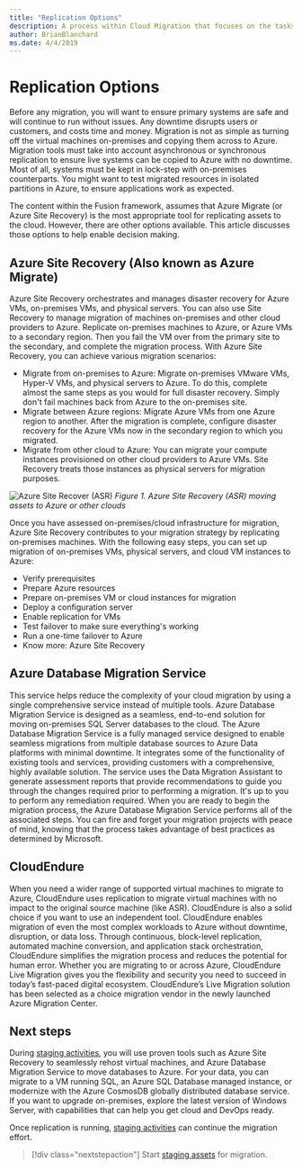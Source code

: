 ```yaml
---
title: "Replication Options"
description: A process within Cloud Migration that focuses on the tasks of migrating workloads to the cloud
author: BrianBlanchard
ms.date: 4/4/2019
---
```


# Replication Options

Before any migration, you will want to ensure primary systems are safe and will continue to run without issues. Any downtime disrupts users or customers, and costs time and money. Migration is not as simple as turning off the virtual machines on-premises and copying them across to Azure. Migration tools must take into account asynchronous or synchronous replication to ensure live systems can be copied to Azure with no downtime. Most of all, systems must be kept in lock-step with on-premises counterparts. You might want to test migrated resources in isolated partitions in Azure, to ensure applications work as expected.

The content within the Fusion framework, assumes that Azure Migrate (or Azure Site Recovery) is the most appropriate tool for replicating assets to the cloud. However, there are other options available. This article discusses those options to help enable decision making.

## Azure Site Recovery (Also known as Azure Migrate)

Azure Site Recovery orchestrates and manages disaster recovery for Azure VMs, on-premises VMs, and physical servers. You can also use Site Recovery to manage migration of machines on-premises and other cloud providers to Azure. Replicate on-premises machines to Azure, or Azure VMs to a secondary region. Then you fail the VM over from the primary site to the secondary, and complete the migration process. With Azure Site Recovery, you can achieve various migration scenarios:

* Migrate from on-premises to Azure: Migrate on-premises VMware VMs, Hyper-V VMs, and physical servers to Azure. To do this, complete almost the same steps as you would for full disaster recovery. Simply don't fail machines back from Azure to the on-premises site.
* Migrate between Azure regions: Migrate Azure VMs from one Azure region to another. After the migration is complete, configure disaster recovery for the Azure VMs now in the secondary region to which you migrated.
* Migrate from other cloud to Azure: You can migrate your compute instances provisioned on other cloud providers to Azure VMs. Site Recovery treats those instances as physical servers for migration purposes.

![Azure Site Recover (ASR)](../../_images/asr-replication-image.png)
*Figure 1. Azure Site Recovery (ASR) moving assets to Azure or other clouds*

Once you have assessed on-premises/cloud infrastructure for migration, Azure Site Recovery contributes to your migration strategy by replicating on-premises machines. With the following easy steps, you can set up migration of on-premises VMs, physical servers, and cloud VM instances to Azure:

* Verify prerequisites
* Prepare Azure resources
* Prepare on-premises VM or cloud instances for migration
* Deploy a configuration server
* Enable replication for VMs
* Test failover to make sure everything's working
* Run a one-time failover to Azure
* Know more: Azure Site Recovery

## Azure Database Migration Service

This service helps reduce the complexity of your cloud migration by using a single comprehensive service instead of multiple tools. Azure Database Migration Service is designed as a seamless, end-to-end solution for moving on-premises SQL Server databases to the cloud. The Azure Database Migration Service is a fully managed service designed to enable seamless migrations from multiple database sources to Azure Data platforms with minimal downtime. It integrates some of the functionality of existing tools and services, providing customers with a comprehensive, highly available solution. The service uses the Data Migration Assistant to generate assessment reports that provide recommendations to guide you through the changes required prior to performing a migration. It's up to you to perform any remediation required. When you are ready to begin the migration process, the Azure Database Migration Service performs all of the associated steps. You can fire and forget your migration projects with peace of mind, knowing that the process takes advantage of best practices as determined by Microsoft.

## CloudEndure

When you need a wider range of supported virtual machines to migrate to Azure, CloudEndure uses replication to migrate virtual machines with no impact to the original source machine (like ASR). CloudEndure is also a solid choice if you want to use an independent tool. CloudEndure enables migration of even the most complex workloads to Azure without downtime, disruption, or data loss. Through continuous, block-level replication, automated machine conversion, and application stack orchestration, CloudEndure simplifies the migration process and reduces the potential for human error. Whether you are migrating to or across Azure, CloudEndure Live Migration gives you the flexibility and security you need to succeed in today’s fast-paced digital ecosystem. CloudEndure’s Live Migration solution has been selected as a choice migration vendor in the newly launched Azure Migration Center.

## Next steps

During [staging activities](stage.md), you will use proven tools such as Azure Site Recovery to seamlessly rehost virtual machines, and Azure Database Migration Service to move databases to Azure. For your data, you can migrate to a VM running SQL, an Azure SQL Database managed instance, or modernize with the Azure CosmosDB globally distributed database service. If you want to upgrade on-premises, explore the latest version of Windows Server, with capabilities that can help you get cloud and DevOps ready.

Once replication is running, [staging activities](stage.md) can continue the migration effort.

> [!div class="nextstepaction"]
> Start [staging assets](stage.md) for migration.